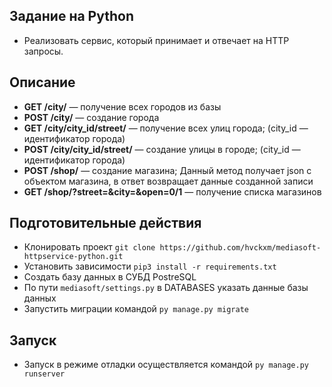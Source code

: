 ## Задание на Python

* Реализовать сервис, который принимает и отвечает на HTTP запросы.

## Описание
* **GET /city/** — получение всех городов из базы
* **POST /city/** — создание города
* **GET /city/city_id/street/** —  получение всех улиц города; (city_id —
идентификатор города)
*  **POST /city/city_id/street/** —  создание улицы в городе; (city_id —
идентификатор города)
* **POST /shop/** —  создание магазина; Данный метод получает json c
объектом магазина, в ответ возвращает данные созданной записи
* **GET /shop/?street=&city=&open=0/1** — получение списка магазинов
## Подготовительные действия
* Клонировать проект `git clone https://github.com/hvckxm/mediasoft-httpservice-python.git`
* Установить зависимости `pip3 install -r requirements.txt`
* Создать базу данных в СУБД PostreSQL
* По пути `mediasoft/settings.py` в DATABASES указать данные базы данных
* Запустить миграции командой `py manage.py migrate`
## Запуск
* Запуск в режиме отладки осуществляется командой `py manage.py runserver`
